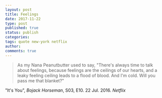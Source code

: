 ```yaml
---
layout: post
title: Feelings
date: 2017-11-22
type: post
published: true
status: publish
categories:
tags: quote new-york netflix
author:
comments: true
---
```


> As my Nana Peanutbutter used to say, "There's always time to talk about feelings, because feelings are the ceilings of our hearts, and a leaky feeling ceiling leads to a flood of blood. And I'm cold. Will you pass me that blanket?"

"It's You", *Bojack Horseman*, S03, E10. 22 Jul. 2016. *Netflix*
